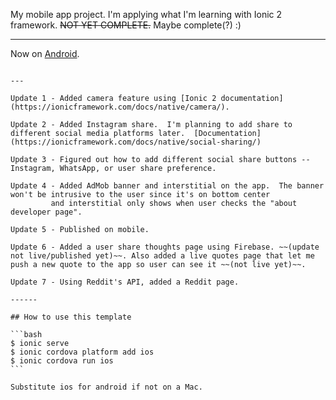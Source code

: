 My mobile app project.  I'm applying what I'm learning with Ionic 2 framework.  ~~NOT YET COMPLETE.~~ Maybe complete(?) :) <br /> 

---

Now on [Android](https://play.google.com/store/apps/details?id=com.nerdetitan.motivateme).
  ~~~Coming soon for iOS AppStore.~~~ And [App Store](https://itunes.apple.com/us/app/motivate-you/id1249320215?ls=1&mt=8)

---

Update 1 - Added camera feature using [Ionic 2 documentation](https://ionicframework.com/docs/native/camera/).

Update 2 - Added Instagram share.  I'm planning to add share to different social media platforms later.  [Documentation](https://ionicframework.com/docs/native/social-sharing/)

Update 3 - Figured out how to add different social share buttons -- Instagram, WhatsApp, or user share preference.

Update 4 - Added AdMob banner and interstitial on the app.  The banner won't be intrusive to the user since it's on bottom center
           and interstitial only shows when user checks the "about developer page".

Update 5 - Published on mobile. 

Update 6 - Added a user share thoughts page using Firebase. ~~(update not live/published yet)~~. Also added a live quotes page that let me push a new quote to the app so user can see it ~~(not live yet)~~.

Update 7 - Using Reddit's API, added a Reddit page.  

------

## How to use this template

```bash
$ ionic serve 
$ ionic cordova platform add ios
$ ionic cordova run ios
```

Substitute ios for android if not on a Mac.
